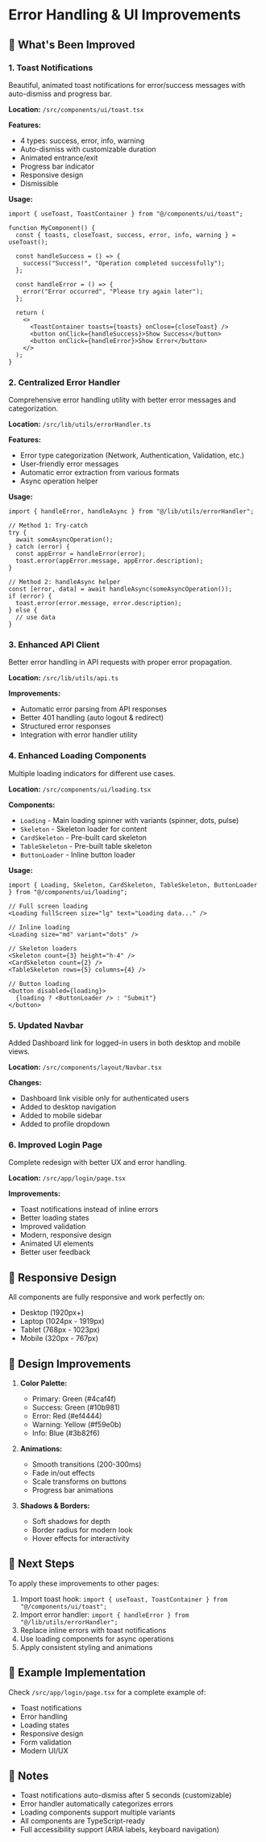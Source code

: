 # Error Handling & UI Improvements

## 🎉 What's Been Improved

### 1. **Toast Notifications**

Beautiful, animated toast notifications for error/success messages with auto-dismiss and progress bar.

**Location:** `/src/components/ui/toast.tsx`

**Features:**

- 4 types: success, error, info, warning
- Auto-dismiss with customizable duration
- Animated entrance/exit
- Progress bar indicator
- Responsive design
- Dismissible

**Usage:**

```tsx
import { useToast, ToastContainer } from "@/components/ui/toast";

function MyComponent() {
  const { toasts, closeToast, success, error, info, warning } = useToast();

  const handleSuccess = () => {
    success("Success!", "Operation completed successfully");
  };

  const handleError = () => {
    error("Error occurred", "Please try again later");
  };

  return (
    <>
      <ToastContainer toasts={toasts} onClose={closeToast} />
      <button onClick={handleSuccess}>Show Success</button>
      <button onClick={handleError}>Show Error</button>
    </>
  );
}
```

### 2. **Centralized Error Handler**

Comprehensive error handling utility with better error messages and categorization.

**Location:** `/src/lib/utils/errorHandler.ts`

**Features:**

- Error type categorization (Network, Authentication, Validation, etc.)
- User-friendly error messages
- Automatic error extraction from various formats
- Async operation helper

**Usage:**

```tsx
import { handleError, handleAsync } from "@/lib/utils/errorHandler";

// Method 1: Try-catch
try {
  await someAsyncOperation();
} catch (error) {
  const appError = handleError(error);
  toast.error(appError.message, appError.description);
}

// Method 2: handleAsync helper
const [error, data] = await handleAsync(someAsyncOperation());
if (error) {
  toast.error(error.message, error.description);
} else {
  // use data
}
```

### 3. **Enhanced API Client**

Better error handling in API requests with proper error propagation.

**Location:** `/src/lib/utils/api.ts`

**Improvements:**

- Automatic error parsing from API responses
- Better 401 handling (auto logout & redirect)
- Structured error responses
- Integration with error handler utility

### 4. **Enhanced Loading Components**

Multiple loading indicators for different use cases.

**Location:** `/src/components/ui/loading.tsx`

**Components:**

- `Loading` - Main loading spinner with variants (spinner, dots, pulse)
- `Skeleton` - Skeleton loader for content
- `CardSkeleton` - Pre-built card skeleton
- `TableSkeleton` - Pre-built table skeleton
- `ButtonLoader` - Inline button loader

**Usage:**

```tsx
import { Loading, Skeleton, CardSkeleton, TableSkeleton, ButtonLoader } from "@/components/ui/loading";

// Full screen loading
<Loading fullScreen size="lg" text="Loading data..." />

// Inline loading
<Loading size="md" variant="dots" />

// Skeleton loaders
<Skeleton count={3} height="h-4" />
<CardSkeleton count={2} />
<TableSkeleton rows={5} columns={4} />

// Button loading
<button disabled={loading}>
  {loading ? <ButtonLoader /> : "Submit"}
</button>
```

### 5. **Updated Navbar**

Added Dashboard link for logged-in users in both desktop and mobile views.

**Location:** `/src/components/layout/Navbar.tsx`

**Changes:**

- Dashboard link visible only for authenticated users
- Added to desktop navigation
- Added to mobile sidebar
- Added to profile dropdown

### 6. **Improved Login Page**

Complete redesign with better UX and error handling.

**Location:** `/src/app/login/page.tsx`

**Improvements:**

- Toast notifications instead of inline errors
- Better loading states
- Improved validation
- Modern, responsive design
- Animated UI elements
- Better user feedback

## 📱 Responsive Design

All components are fully responsive and work perfectly on:

- Desktop (1920px+)
- Laptop (1024px - 1919px)
- Tablet (768px - 1023px)
- Mobile (320px - 767px)

## 🎨 Design Improvements

1. **Color Palette:**

   - Primary: Green (#4caf4f)
   - Success: Green (#10b981)
   - Error: Red (#ef4444)
   - Warning: Yellow (#f59e0b)
   - Info: Blue (#3b82f6)

2. **Animations:**

   - Smooth transitions (200-300ms)
   - Fade in/out effects
   - Scale transforms on buttons
   - Progress bar animations

3. **Shadows & Borders:**
   - Soft shadows for depth
   - Border radius for modern look
   - Hover effects for interactivity

## 🚀 Next Steps

To apply these improvements to other pages:

1. Import toast hook: `import { useToast, ToastContainer } from "@/components/ui/toast";`
2. Import error handler: `import { handleError } from "@/lib/utils/errorHandler";`
3. Replace inline errors with toast notifications
4. Use loading components for async operations
5. Apply consistent styling and animations

## 🔧 Example Implementation

Check `/src/app/login/page.tsx` for a complete example of:

- Toast notifications
- Error handling
- Loading states
- Responsive design
- Form validation
- Modern UI/UX

## 📝 Notes

- Toast notifications auto-dismiss after 5 seconds (customizable)
- Error handler automatically categorizes errors
- Loading components support multiple variants
- All components are TypeScript-ready
- Full accessibility support (ARIA labels, keyboard navigation)
